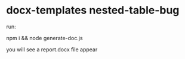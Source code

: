 # docx-templates nested-table-bug

run:

npm i && node generate-doc.js

you will see a report.docx file appear